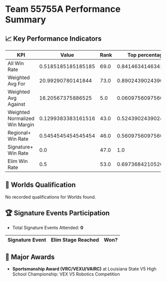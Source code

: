 # Team 55755A Performance Summary

## 📈 Key Performance Indicators
| KPI | Value | Rank | Top percentage |
| --- | ----- | ---- | ----- |
| All Win Rate | 0.5185185185185185 | 69.0 | 0.8414634146341463 |
| Weighted Avg For | 20.99290780141844 | 73.0 | 0.8902439024390244 |
| Weighted Avg Against | 16.20567375886525 | 5.0 | 0.06097560975609756 |
| Weighted Normalized Win Margin | 0.1299383383161516 | 43.0 | 0.524390243902439 |
| Regional+ Win Rate | 0.5454545454545454 | 46.0 | 0.5609756097560976 |
| Signature+ Win Rate | 0.0 | 47.0 | 1.0 |
| Elim Win Rate | 0.5 | 53.0 | 0.6973684210526315 |


## 🎯 Worlds Qualification
No recorded qualifications for Worlds found.

## 🏆 Signature Events Participation
- Total Signature Events Attended: **0**

| Signature Event | Elim Stage Reached | Won? |
|:----------------|:-------------------|:----|


## 🥇 Major Awards
- **Sportsmanship Award (VRC/VEXU/VAIRC)** at Louisiana State V5 High School Championship: VEX V5 Robotics Competition

